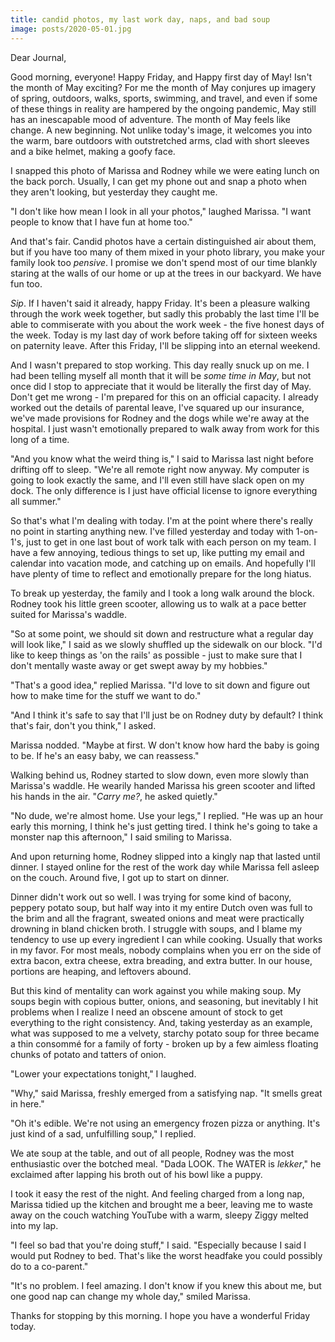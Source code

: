 ```yaml
---
title: candid photos, my last work day, naps, and bad soup
image: posts/2020-05-01.jpg
---
```


Dear Journal,

Good morning, everyone!  Happy Friday, and Happy first day of May!
Isn't the month of May exciting?  For me the month of May conjures up
imagery of spring, outdoors, walks, sports, swimming, and travel, and
even if some of these things in reality are hampered by the ongoing
pandemic, May still has an inescapable mood of adventure.  The month
of May feels like change.  A new beginning.  Not unlike today's image,
it welcomes you into the warm, bare outdoors with outstretched arms,
clad with short sleeves and a bike helmet, making a goofy face.

I snapped this photo of Marissa and Rodney while we were eating lunch
on the back porch.  Usually, I can get my phone out and snap a photo
when they aren't looking, but yesterday they caught me.

"I don't like how mean I look in all your photos," laughed Marissa.
"I want people to know that I have fun at home too."

And that's fair.  Candid photos have a certain distinguished air about
them, but if you have too many of them mixed in your photo library,
you make your family look too _pensive_.  I promise we don't spend
most of our time blankly staring at the walls of our home or up at the
trees in our backyard.  We have fun too.

_Sip_.  If I haven't said it already, happy Friday.  It's been a
pleasure walking through the work week together, but sadly this
probably the last time I'll be able to commiserate with you about the
work week - the five honest days of the week.  Today is my last day of
work before taking off for sixteen weeks on paternity leave.  After
this Friday, I'll be slipping into an eternal weekend.

And I wasn't prepared to stop working.  This day really snuck up on
me.  I had been telling myself all month that it will be _some time in
May_, but not once did I stop to appreciate that it would be literally
the first day of May.  Don't get me wrong - I'm prepared for this on
an official capacity.  I already worked out the details of parental
leave, I've squared up our insurance, we've made provisions for Rodney
and the dogs while we're away at the hospital.  I just wasn't
emotionally prepared to walk away from work for this long of a time.

"And you know what the weird thing is," I said to Marissa last night
before drifting off to sleep.  "We're all remote right now anyway.  My
computer is going to look exactly the same, and I'll even still have
slack open on my dock.  The only difference is I just have official
license to ignore everything all summer."

So that's what I'm dealing with today.  I'm at the point where there's
really no point in starting anything new.  I've filled yesterday and
today with 1-on-1's, just to get in one last bout of work talk with
each person on my team.  I have a few annoying, tedious things to set
up, like putting my email and calendar into vacation mode, and
catching up on emails.  And hopefully I'll have plenty of time to
reflect and emotionally prepare for the long hiatus.

To break up yesterday, the family and I took a long walk around the
block.  Rodney took his little green scooter, allowing us to walk at a
pace better suited for Marissa's waddle.

"So at some point, we should sit down and restructure what a regular
day will look like," I said as we slowly shuffled up the sidewalk on
our block.  "I'd like to keep things as 'on the rails' as possible -
just to make sure that I don't mentally waste away or get swept away
by my hobbies."

"That's a good idea," replied Marissa.  "I'd love to sit down and
figure out how to make time for the stuff we want to do."

"And I think it's safe to say that I'll just be on Rodney duty by
default?  I think that's fair, don't you think," I asked.

Marissa nodded.  "Maybe at first.  W don't know how hard the baby is
going to be.  If he's an easy baby, we can reassess."

Walking behind us, Rodney started to slow down, even more slowly than
Marissa's waddle.  He wearily handed Marissa his green scooter and
lifted his hands in the air.  "_Carry me?_, he asked quietly."

"No dude, we're almost home.  Use your legs," I replied.  "He was up
an hour early this morning, I think he's just getting tired.  I think
he's going to take a monster nap this afternoon," I said smiling to
Marissa.

And upon returning home, Rodney slipped into a kingly nap that lasted
until dinner.  I stayed online for the rest of the work day while
Marissa fell asleep on the couch.  Around five, I got up to start on
dinner.

Dinner didn't work out so well.  I was trying for some kind of bacony,
peppery potato soup, but half way into it my entire Dutch oven was
full to the brim and all the fragrant, sweated onions and meat were
practically drowning in bland chicken broth.  I struggle with soups,
and I blame my tendency to use up every ingredient I can while
cooking.  Usually that works in my favor.  For most meals, nobody
complains when you err on the side of extra bacon, extra cheese, extra
breading, and extra butter.  In our house, portions are heaping, and
leftovers abound.

But this kind of mentality can work against you while making soup.  My
soups begin with copious butter, onions, and seasoning, but inevitably
I hit problems when I realize I need an obscene amount of stock to get
everything to the right consistency.  And, taking yesterday as an
example, what was supposed to me a velvety, starchy potato soup for
three became a thin consommé for a family of forty - broken up by a
few aimless floating chunks of potato and tatters of onion.

"Lower your expectations tonight," I laughed.

"Why," said Marissa, freshly emerged from a satisfying nap.  "It
smells great in here."

"Oh it's edible.  We're not using an emergency frozen pizza or
anything.  It's just kind of a sad, unfulfilling soup," I replied.

We ate soup at the table, and out of all people, Rodney was the most
enthusiastic over the botched meal.  "Dada LOOK.  The WATER is
_lekker_," he exclaimed after lapping his broth out of his bowl like a
puppy.

I took it easy the rest of the night.  And feeling charged from a long
nap, Marissa tidied up the kitchen and brought me a beer, leaving me
to waste away on the couch watching YouTube with a warm, sleepy Ziggy
melted into my lap.

"I feel so bad that you're doing stuff," I said.  "Especially because
I said I would put Rodney to bed.  That's like the worst headfake you
could possibly do to a co-parent."

"It's no problem.  I feel amazing.  I don't know if you knew this
about me, but one good nap can change my whole day," smiled Marissa.

Thanks for stopping by this morning.  I hope you have a wonderful
Friday today.
